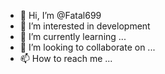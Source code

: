 - 👋 Hi, I’m @Fatal699
- 👀 I’m interested in development
- 🌱 I’m currently learning ...
- 💞️ I’m looking to collaborate on ...
- 📫 How to reach me ...

<!---
Fatal699/Fatal699 is a ✨ special ✨ repository because its `README.md` (this file) appears on your GitHub profile.
You can click the Preview link to take a look at your changes.
--->
